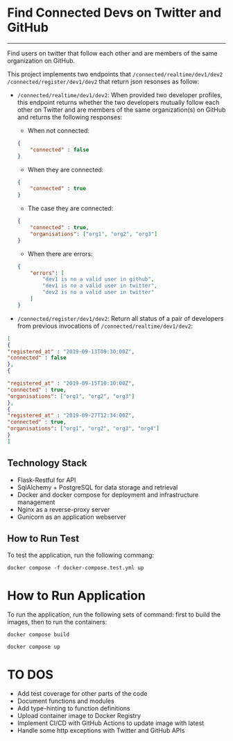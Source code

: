 # Find Connected Devs on Twitter and GitHub
---
Find users on twitter that follow each other and are members of the same organization on GitHub. 

This project implements two endpoints that `/connected/realtime/dev1/dev2` `/connected/register/dev1/dev2` that return json resonses as follow:

- `/connected/realtime/dev1/dev2`: When provided two developer profiles, this endpoint returns whether the two developers mutually follow each other on Twitter and are members of the same organization(s) on GitHub and returns the following responses:

    - When not connected:

    ```JSON
    {
        "connected" : false
    }
    ```

    - When they are connected:

    ```JSON
    {
        "connected" : true
    }
    ```
    - The case they are connected:
    ```JSON
    {
        "connected" : true,
        "organisations": ["org1", "org2", "org3"]
    }
    ```

    - When there are errors:
    ```JSON
    {
        "errors": [
            "dev1 is no a valid user in github",
            "dev1 is no a valid user in twitter",
            "dev2 is no a valid user in twitter"
        ]
    }
    ```

- `/connected/register/dev1/dev2`: Return all status of a pair of developers from previous invocations of `/connected/realtime/dev1/dev2`:
```JSON
[
{
"registered_at" : "2019-09-13T09:30:00Z",
"connected" : false
},
{

"registered_at" : "2019-09-15T10:30:00Z",
"connected" : true,
"organisations": ["org1", "org2", "org3"]
},
{
"registered_at" : "2019-09-27T12:34:00Z",
"connected" : true,
"organisations": ["org1", "org2", "org3", "org4"]
}
]
```

## Technology Stack
- Flask-Restful for API
- SqlAlchemy + PostgreSQL for data storage and retrieval
- Docker and docker compose for deployment and infrastructure management
- Nginx as a reverse-proxy server
- Gunicorn as an application webserver

## How to Run Test

To test the application, run the following commang:

```docker compose -f docker-compose.test.yml up```

# How to Run Application

To run the application, run the following sets of command: first to build the images, then to run the containers:

```docker compose build```

```docker compose up```

# TO DOS

- Add test coverage for other parts of the code
- Document functions and modules
- Add type-hinting to function definitions
- Upload container image to Docker Registry
- Implement CI/CD with GitHub Actions to update image with latest
- Handle some http exceptions with Twitter and GitHub APIs